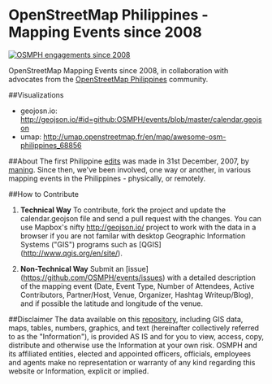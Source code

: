 # OpenStreetMap Philippines - Mapping Events since 2008


[![OSMPH engagements since 2008](http://i.imgur.com/m8AdEx2.png)](http://geojson.io/#id=github:OSMPH/events/blob/master/calendar.geojson)

OpenStreetMap Mapping Events since 2008, in collaboration with advocates from the [OpenStreetMap Philippines](http://openstreetmap.org.ph) community.

##Visualizations
- geojosn.io: http://geojson.io/#id=github:OSMPH/events/blob/master/calendar.geojson
- umap: http://umap.openstreetmap.fr/en/map/awesome-osm-philippines_68856

##About
The first Philippine [edits](http://www.openstreetmap.org/changeset/491946) was made in 31st December, 2007, by [maning](http://www.openstreetmap.org/user/maning). Since then, we've been involved, one way or another, in various mapping events in the Philippines - physically, or remotely.

##How to Contribute
1.  **Technical Way** To contribute, fork the project and update the calendar.geojson file and send a pull request with the changes. You can use Mapbox's nifty http://geojson.io/ project to work with the data in a browser if you are not familar with desktop Geographic Information Systems ("GIS") programs such as [QGIS] (http://www.qgis.org/en/site/). 

2.  **Non-Technical Way** Submit an [issue] (https://github.com/OSMPH/events/issues) with a detailed description of the mapping event (Date, Event Type, 	Number of Attendees, Active	Contributors,	Partner/Host,	Venue,	Organizer,	Hashtag	Writeup/Blog), and if possible the latitude and longitude of the venue.

##Disclaimer 
The data available on this [repository](https://github.com/OSMPH/events/), including GIS data, maps, tables, numbers, graphics, and text (hereinafter collectively referred to as the "Information"), is provided AS IS and for you to view, access, copy, distribute and otherwise use the Information at your own risk. OSMPH and its affiliated entities, elected and appointed officers, officials, employees and agents make no representation or warranty of any kind regarding this website or Information, explicit or implied.

